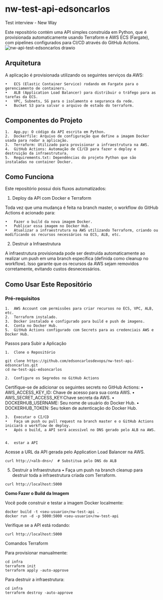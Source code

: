 # nw-test-api-edsoncarlos
Test interview - New Way

Este repositório contém uma API simples construída em Python, que é provisionada automaticamente usando Terraform e AWS ECS (Fargate), com pipelines configurados para CI/CD através do GitHub Actions.
![nw-api-test-edsoncarlos drawio](https://github.com/user-attachments/assets/34ccd5a4-d78b-46f4-b2f5-a5db252cda5c)


## Arquitetura
A aplicação é provisionada utilizando os seguintes serviços da AWS:

	•	ECS (Elastic Container Service) rodando em Fargate para o gerenciamento de containers.
	•	ALB (Application Load Balancer) para distribuir o tráfego para as tarefas da ECS.
	•	VPC, Subnets, SG para o isolamento e seguranca da rede.
 	•	Bucket S3 para salvar o arquivo de estado do terraform.


## Componentes do Projeto

	1.	App.py: O código da API escrita em Python.
	2.	Dockerfile: Arquivo de configuração que define a imagem Docker usada para rodar a aplicação.
	3.	Terraform: Utilizado para provisionar a infraestrutura na AWS.
	4.	GitHub Actions: Automação de CI/CD para fazer o deploy e destruição da infraestrutura.
	5.	Requirements.txt: Dependências do projeto Python que são instaladas no container Docker.


## Como Funciona

Este repositório possui dois fluxos automatizados:

1. Deploy da API com Docker e Terraform

Toda vez que uma mudança é feita na branch master, o workflow do GitHub Actions é acionado para:

	•	Fazer o build da nova imagem Docker.
	•	Publicar essa imagem no Docker Hub.
	•	Atualizar a infraestrutura na AWS utilizando Terraform, criando ou modificando os recursos necessários na ECS, ALB, etc.

2. Destruir a Infraestrutura

A infraestrutura provisionada pode ser destruída automaticamente ao realizar um push em uma branch específica (definida como cleanup no workflow). Isso garante que os recursos da AWS sejam removidos corretamente, evitando custos desnecessários.

## Como Usar Este Repositório

### Pré-requisitos

	1.	AWS Account com permissões para criar recursos no ECS, VPC, ALB, etc.
	2.	Terraform instalado.
	3.	Docker instalado e configurado para build e push de imagens.
	4.	Conta no Docker Hub.
	5.	GitHub Actions configurado com Secrets para as credenciais AWS e Docker Hub.

Passos para Subir a Aplicação

	1.	Clone o Repositório
 ```
git clone https://github.com/edsoncarlosdevops/nw-test-api-edsoncarlos.git
cd nw-test-api-edsoncarlos
```

	2.	Configure os Segredos no GitHub Actions
Certifique-se de adicionar os seguintes secrets no GitHub Actions:
	•	AWS_ACCESS_KEY_ID: Chave de acesso para sua conta AWS.
	•	AWS_SECRET_ACCESS_KEY:Chave secreta da AWS.
	•	DOCKERHUB_USERNAME: Seu nome de usuário do Docker Hub.
	•	DOCKERHUB_TOKEN: Seu token de autenticação do Docker Hub.


	3.	Executar o CI/CD
	•	Faça um push ou pull request na branch master e o GitHub Actions iniciará o workflow de deploy.
	•	Após o build, a API será acessível no DNS gerado pelo ALB na AWS.

 
	4.	estar a API
Acesse a URL da API gerada pelo Application Load Balancer na AWS.
 ```
curl http://<alb-dns>/  # Substitua pelo DNS do ALB
```
5.	Destruir a Infraestrutura
	•	Faça um push na branch cleanup para destruir toda a infraestrutura criada com Terraform.

 ```
curl http://localhost:5000
```


**Como Fazer o Build da Imagem**

Você pode construir e testar a imagem Docker localmente:
 ```
docker build -t <seu-usuario>/nw-test-api .
docker run -d -p 5000:5000 <seu-usuario>/nw-test-api
```

Verifique se a API está rodando:
 ```
curl http://localhost:5000
```

Comandos Terraform

Para provisionar manualmente:
 ```
cd infra
terraform init
terraform apply -auto-approve
```

Para destruir a infraestrutura:
 ```
cd infra
terraform destroy -auto-approve
```



